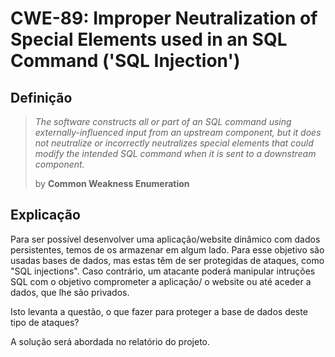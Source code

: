 # CWE-89: Improper Neutralization of Special Elements used in an SQL Command ('SQL Injection')

## Definição

> *The software constructs all or part of an SQL command using externally-influenced input from an upstream component, but it does not neutralize or incorrectly neutralizes special elements that could modify the intended SQL command when it is sent to a downstream component.*
>
>by **Common Weakness Enumeration**

## Explicação

Para ser possível desenvolver uma aplicação/website dinâmico com dados persistentes, temos de os armazenar em algum lado. Para esse objetivo são usadas bases de dados, mas estas têm de ser protegidas de ataques, como "SQL injections". Caso contrário, um atacante poderá manipular intruções SQL com o objetivo comprometer a aplicação/ o website ou até aceder a dados, que lhe são privados.

Isto levanta a questão, o que fazer para proteger a base de dados deste tipo de ataques? 

A solução será abordada no relatório do projeto.


